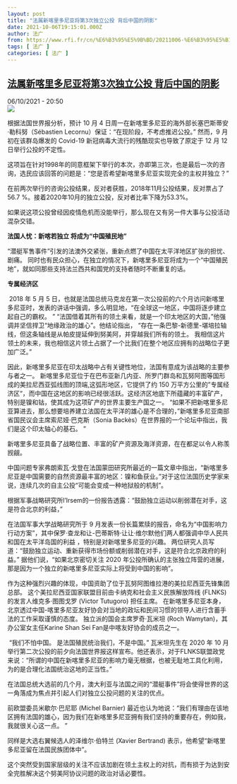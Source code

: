 ```yaml
---
layout: post
title: "法属新喀里多尼亚将第3次独立公投 背后中国的阴影"
date: 2021-10-06T19:15:01.000Z
author: 法广
from: https://www.rfi.fr/cn/%E6%B3%95%E5%9B%BD/20211006-%E6%B3%95%E5%B1%9E%E6%96%B0%E5%85%8B%E9%87%8C%E5%A4%9A%E5%B0%BC%E4%BA%9A%E5%B0%86%E7%AC%AC3%E6%AC%A1%E7%8B%AC%E7%AB%8B%E5%85%AC%E6%8A%95-%E8%83%8C%E5%90%8E%E4%B8%AD%E5%9B%BD%E7%9A%84%E9%98%B4%E5%BD%B1
tags: [ 法广 ]
categories: [ 法广 ]
---
```

<!--1633547701000-->
[法属新喀里多尼亚将第3次独立公投 背后中国的阴影](https://www.rfi.fr/cn/%E6%B3%95%E5%9B%BD/20211006-%E6%B3%95%E5%B1%9E%E6%96%B0%E5%85%8B%E9%87%8C%E5%A4%9A%E5%B0%BC%E4%BA%9A%E5%B0%86%E7%AC%AC3%E6%AC%A1%E7%8B%AC%E7%AB%8B%E5%85%AC%E6%8A%95-%E8%83%8C%E5%90%8E%E4%B8%AD%E5%9B%BD%E7%9A%84%E9%98%B4%E5%BD%B1)
------

<div>
<div>06/10/2021 - 20:50</div><img src="https://s.rfi.fr/media/display/1d0d2a2e-0df2-11ea-a8bf-005056a9aa4d/000_14k4nx_0.jpg"><div >                    <p>根据法国世界报分析，预计 10 月 4 日周一在新喀里多尼亚的海外部长塞巴斯蒂安·勒科努（Sébastien Lecornu）保证：“在现阶段，不考虑推迟公投。” 然而，9 月初在该群岛爆发的 Covid-19 新冠病毒大流行的残酷现实也导致了原定于 12 月 12 日举行公投的不定性。</p><p>这项旨在针对1998年的同意框架下举行的本次，亦即第三次，也是最后一次的咨询，选民应该回答的问题是：“您是否希望新喀里多尼亚实现完全的主权并独立？”</p><p>在前两次举行的咨询公投结果，反对者获胜，2018年11月公投结果，反对票占了56.7 %。接着2020年10月的独立公投，反对者比率下降为53.3%。</p><p>如果说这项公投曾经因疫情危机而没能举行，那么现在又有另一件大事与公投活动混杂交错。</p><p><strong>法国人忧：新喀若独立 将成为</strong><strong>“</strong><strong>中国殖民地</strong><strong>”</strong></p><p>“潜艇军售事件”引发的法澳外交紧张，重新点燃了中国在太平洋地区扩张的担忧、剧痛。 同时也有民众担心，在独立的情况下，新喀里多尼亚将成为一个“中国殖民地”，就如同那些支持法兰西共和国党的支持者随时不断重复的话。</p><p><strong>专属经济区</strong></p><p> 2018 年 5 月 5 日，也就是法国总统马克龙在第一次公投前的六个月访问新喀里多尼亚时，发表的讲话中强调，多么明显地，“在全球这一地区，中国将逐步建立起自己的霸权。 ” “法国借着其所有的领土来看，就是一个印太地区的大国，”他强调并坚信捍卫“地缘政治的雄心”。他结论指出， “存在一条巴黎-新德里-堪培拉轴线，但这条轴线是从帕皮提延伸到努美阿，并穿越我们所有的领土。 我相信这片领土的未来，我也相信这片领土占据了一个比我们在整个地区应拥有的战略位子更加广泛。”</p><p>因此，新喀里多尼亚在印太战略中占有关键性地位，法国有意成为该战略的主要参与者之一。 新喀里多尼亚位于在巴布亚新几内亚、所罗门群岛和瓦努阿图等国形成的美拉尼西亚弧线图的顶端,这弧形地区，它提供了约 150 万平方公里的”专属经济区“，而中国在这地区的影响已经很活跃。这经济区地底下所蕴藏的丰富矿产，特别是镍和钴，使其成为这项矿产的世界主要生产国之一。 “如果不把新喀里多尼亚算进去，那么想要培养建立法国在太平洋的雄心是不合理的，”新喀里多尼亚南部省国民议会主席索尼娅·巴克斯（Sonia Backès）在世界报的一个论坛中指出，我们是这个印太轴心的基石。 ”</p><p>新喀里多尼亚具备了战略位置、丰富的矿产资源及海洋资源，在在都足以令人称羡觊觎。</p><p>中国问题专家弗朗索瓦·戈登在法国蒙田研究所最近的一篇文章中指出，“新喀里多尼亚是中国需要的自然资源最丰富的地区：镍和鱼获业。”对于这位法国历史学家来说，连续几次的自主公投“可能会变成一种地狱般的机制”。</p><p>根据军事战略研究所l’Irsem的一份报告透露：“鼓励独立运动以削弱潜在对手，这是符合北京的利益，”</p><p>在法国军事大学战略研究所于 9 月发表一份长篇累牍的报告，命名为“中国影响力行动方案”，其中保罗·查龙和让-巴蒂斯特·让让·维尔默他们两人都强调中华人民共和国在太平洋岛国的利益 ，特别是对新喀里多尼亚的兴趣。 两位研究人员写道：“鼓励独立运动、重新获得市场份额或削弱潜在对手，这是符合北京政府的利益。” 据他们说，“如果北京密切关注 2020 年公投所确认的主张独立阵营的进展，那是因为一个独立的新喀里多尼亚实际上将受到中国的影响”。</p><p>作为这种强烈兴趣的体现，中国资助了位于瓦努阿图维拉港的美拉尼西亚先锋集团总部。 这个美拉尼西亚国家联盟目前由卡纳克和社会主义民族解放阵线 (FLNKS) 的发言人维克多·图图戈罗 (Victor Tutugoro) 担任主席。 在新喀里多尼亚本身，北京透过中国-喀里多尼亚友好协会对当地的政坛和民间习惯的领导人进行含蓄手法的工作采取谨慎的态度。 独立派的国会主席罗奇·瓦米坦 (Roch Wamytan)，其办公室女主任Karine Shan Sei Fan是中喀友好协会的成员之一。</p><p> “我们不怕中国。 是法国殖民统治我们，不是中国。” 瓦米坦先生在 2020 年 10 月举行第二次公投的前夕向法国世界报这样宣布。他还表示，对于FLNKS联盟政党来说：“所谓的中国在新喀里多尼亚的影响力毫无根据，也被无耻地工具化利用，为的是合理化法国统治这地的正当性。”</p><p>在法国总统大选前的几个月，澳大利亚与法国之间的“潜艇事件”将会使得世界的这一角落成为焦点并引起人们对独立公投问题的关注的优点。</p><p>前欧盟委员米歇尔·巴尼耶 (Michel Barnier) 最近也认为地说：“我们有理由在该地区拥有法国的雄心，因为我们在新喀里多尼亚拥有我们坚持的重要存在，例如我，我就很关心这一点。 ”</p><p>同样是大选右翼候选人的泽维尔·伯特兰 (Xavier Bertrand) 表示，他希望“新喀里多尼亚留在法国民族团体中”。</p><p>这个突然受到国家层级的关注不应该加剧在领土主权上的对抗，而有损于为达到安全完胜解决这个努美阿协议问题的政治对话必要性。</p>                                            <div data-selfpromo-newsletter>    </div>    <div data-selfpromo-app>    </div>                </div>
</div>
